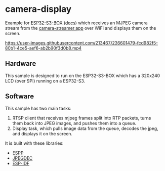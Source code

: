 # camera-display

Example for [ESP32-S3-BOX](https://www.adafruit.com/product/5290)
([docs](https://github.com/espressif/esp-box)) which receives an MJPEG camera stream
from the [camera-streamer app](https://github.com/esp-cpp/camera-streamer) over
WiFi and displays them on the screen.

https://user-images.githubusercontent.com/213467/236601479-fcd982f5-80b1-4ce5-aef6-ab2b90f3d0b8.mp4

## Hardware

This sample is designed to run on the ESP32-S3-BOX which has a 320x240 LCD (over
SPI) running on a ESP32-S3.

## Software

This sample has two main tasks: 

1. RTSP client that receives mjpeg frames split into RTP packets, turns them 
   back into JPEG images, and pushes them into a queue.
2. Display task, which pulls image data from the queue, decodes the jpeg, and
   displays it on the screen.
   
It is built with these libraries:

* [ESPP](https://github.com/esp-cpp/espp)
* [JPEGDEC](https://github.com/bitbank2/JPEGDEC)
* [ESP-IDF](https://github.com/espressif/esp-idf)
